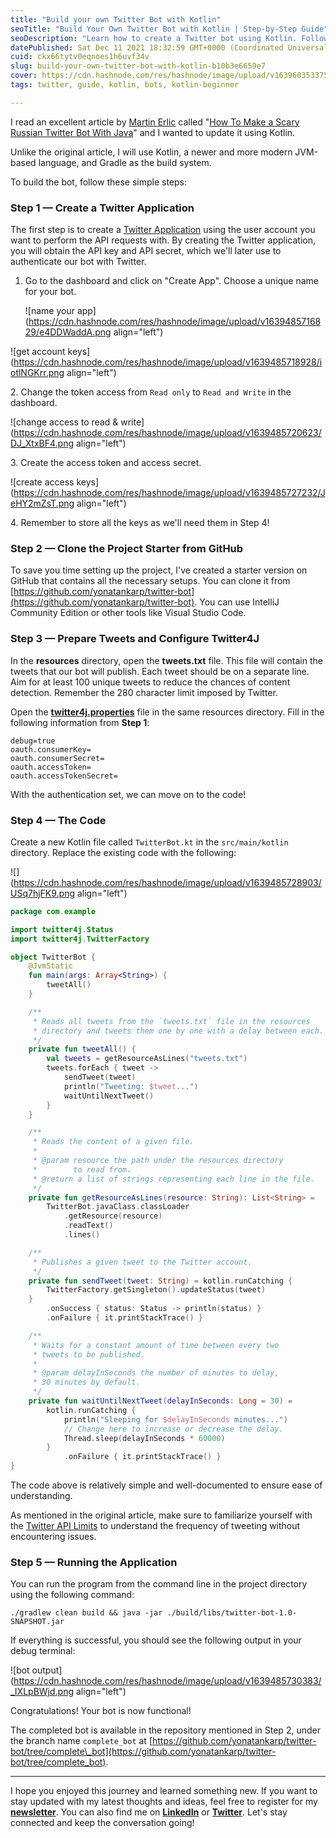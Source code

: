 ```yaml
---
title: "Build your own Twitter Bot with Kotlin"
seoTitle: "Build Your Own Twitter Bot with Kotlin | Step-by-Step Guide"
seoDescription: "Learn how to create a Twitter bot using Kotlin. Follow this step-by-step guide to build your own bot and automate your tweets. No coding experience required"
datePublished: Sat Dec 11 2021 18:32:59 GMT+0000 (Coordinated Universal Time)
cuid: ckx66tytv0eqnoes1h6uvf34v
slug: build-your-own-twitter-bot-with-kotlin-b10b3e6659e7
cover: https://cdn.hashnode.com/res/hashnode/image/upload/v1639603533753/qMyvtIuf6.jpeg
tags: twitter, guide, kotlin, bots, kotlin-beginner

---
```



I read an excellent article by [Martin Erlic](https://medium.com/u/f864d52751a7) called "[How To Make a Scary Russian Twitter Bot With Java](https://medium.com/@SeloSlav/how-to-make-a-scary-russian-twitter-bot-with-java-b7b62768a3ac)" and I wanted to update it using Kotlin.

Unlike the original article, I will use Kotlin, a newer and more modern JVM-based language, and Gradle as the build system.

To build the bot, follow these simple steps:

### Step 1 — Create a Twitter Application

The first step is to create a [Twitter Application](https://apps.twitter.com/) using the user account you want to perform the API requests with. By creating the Twitter application, you will obtain the API key and API secret, which we'll later use to authenticate our bot with Twitter.

1. Go to the dashboard and click on "Create App". Choose a unique name for your bot.
    
    ![name your app](https://cdn.hashnode.com/res/hashnode/image/upload/v1639485716829/e4DDWaddA.png align="left")
    

![get account keys](https://cdn.hashnode.com/res/hashnode/image/upload/v1639485718928/iotlNGKrr.png align="left")

2\. Change the token access from `Read only` to `Read and Write` in the dashboard.

![change access to read & write](https://cdn.hashnode.com/res/hashnode/image/upload/v1639485720623/DJ_XtxBF4.png align="left")

3\. Create the access token and access secret.

![create access keys](https://cdn.hashnode.com/res/hashnode/image/upload/v1639485727232/JeHY2mZsT.png align="left")

4\. Remember to store all the keys as we'll need them in Step 4!

### Step 2 — Clone the Project Starter from GitHub

To save you time setting up the project, I've created a starter version on GitHub that contains all the necessary setups. You can clone it from [https://github.com/yonatankarp/twitter-bot](https://github.com/yonatankarp/twitter-bot). You can use IntelliJ Community Edition or other tools like Visual Studio Code.

### Step 3 — Prepare Tweets and Configure Twitter4J

In the **resources** directory, open the **tweets.txt** file. This file will contain the tweets that our bot will publish. Each tweet should be on a separate line. Aim for at least 100 unique tweets to reduce the chances of content detection. Remember the 280 character limit imposed by Twitter.

Open the [**twitter4j.properties**](http://twitter4j.properties) file in the same resources directory. Fill in the following information from **Step 1**:

```text
debug=true  
oauth.consumerKey=  
oauth.consumerSecret=  
oauth.accessToken=  
oauth.accessTokenSecret=
```

With the authentication set, we can move on to the code!

### Step 4 — The Code

Create a new Kotlin file called `TwitterBot.kt` in the `src/main/kotlin` directory. Replace the existing code with the following:

![](https://cdn.hashnode.com/res/hashnode/image/upload/v1639485728903/USq7hjFK9.png align="left")

```kotlin
package com.example

import twitter4j.Status
import twitter4j.TwitterFactory

object TwitterBot {
    @JvmStatic
    fun main(args: Array<String>) {
        tweetAll()
    }

    /**
     * Reads all tweets from the `tweets.txt` file in the resources
     * directory and tweets them one by one with a delay between each.
     */
    private fun tweetAll() {
        val tweets = getResourceAsLines("tweets.txt")
        tweets.forEach { tweet ->
            sendTweet(tweet)
            println("Tweeting: $tweet...")
            waitUntilNextTweet()
        }
    }

    /**
     * Reads the content of a given file.
     *
     * @param resource the path under the resources directory
     *        to read from.
     * @return a list of strings representing each line in the file.
     */
    private fun getResourceAsLines(resource: String): List<String> =
        TwitterBot.javaClass.classLoader
            .getResource(resource)
            .readText()
            .lines()

    /**
     * Publishes a given tweet to the Twitter account.
     */
    private fun sendTweet(tweet: String) = kotlin.runCatching {
        TwitterFactory.getSingleton().updateStatus(tweet)
    }
        .onSuccess { status: Status -> println(status) }
        .onFailure { it.printStackTrace() }

    /**
     * Waits for a constant amount of time between every two
     * tweets to be published.
     *
     * @param delayInSeconds the number of minutes to delay,
     * 30 minutes by default.
     */
    private fun waitUntilNextTweet(delayInSeconds: Long = 30) =
        kotlin.runCatching {
            println("Sleeping for $delayInSeconds minutes...")
            // Change here to increase or decrease the delay.
            Thread.sleep(delayInSeconds * 60000)
        }
            .onFailure { it.printStackTrace() }
}
```

The code above is relatively simple and well-documented to ensure ease of understanding.

As mentioned in the original article, make sure to familiarize yourself with the [Twitter API Limits](https://help.twitter.com/en/rules-and-policies/twitter-limits) to understand the frequency of tweeting without encountering issues.

### Step 5 — Running the Application

You can run the program from the command line in the project directory using the following command:

```shell
./gradlew clean build && java -jar ./build/libs/twitter-bot-1.0-SNAPSHOT.jar
```

If everything is successful, you should see the following output in your debug terminal:

![bot output](https://cdn.hashnode.com/res/hashnode/image/upload/v1639485730383/_IXLpBWjd.png align="left")

Congratulations! Your bot is now functional!

The completed bot is available in the repository mentioned in Step 2, under the branch name `complete_bot` at [https://github.com/yonatankarp/twitter-bot/tree/complete\_bot](https://github.com/yonatankarp/twitter-bot/tree/complete_bot).

---

I hope you enjoyed this journey and learned something new. If you want to stay updated with my latest thoughts and ideas, feel free to register for my [**newsletter**](https://yonatankarp.com/newsletter). You can also find me on [**LinkedIn**](https://www.linkedin.com/in/yonatankarp/) or [**Twitter**](https://twitter.com/yonatan_karp). Let's stay connected and keep the conversation going!
